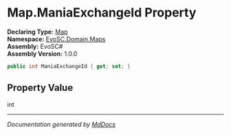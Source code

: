 ﻿<!--  
  <auto-generated>   
    The contents of this file were generated by a tool.  
    Changes to this file may be list if the file is regenerated  
  </auto-generated>   
-->

# Map.ManiaExchangeId Property

**Declaring Type:** [Map](../index.md)  
**Namespace:** [EvoSC.Domain.Maps](../../index.md)  
**Assembly:** EvoSC\#  
**Assembly Version:** 1.0.0

```csharp
public int ManiaExchangeId { get; set; }
```

## Property Value

int

___

*Documentation generated by [MdDocs](https://github.com/ap0llo/mddocs)*

